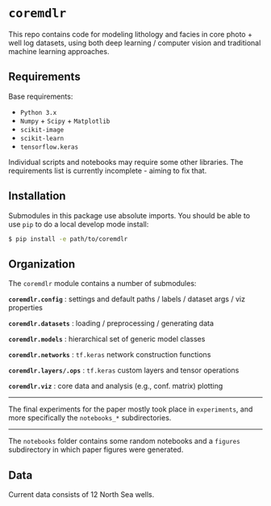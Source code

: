 # `coremdlr`

This repo contains code for modeling lithology and facies in core photo + well log datasets, using both deep learning / computer vision and traditional machine learning approaches.

## Requirements

Base requirements:

-   `Python 3.x`
-   `Numpy` + `Scipy` + `Matplotlib`
-   `scikit-image`
-   `scikit-learn`
-   `tensorflow.keras`

Individual scripts and notebooks may require some other libraries. The requirements list is currently incomplete - aiming to fix that.

## Installation

Submodules in this package use absolute imports. You should be able to use `pip` to do a local develop mode install:

```bash
$ pip install -e path/to/coremdlr
```

## Organization

The `coremdlr` module contains a number of submodules:

**`coremdlr.config`** : settings and default paths / labels / dataset args / viz properties

**`coremdlr.datasets`** : loading / preprocessing / generating data

**`coremdlr.models`** : hierarchical set of generic model classes

**`coremdlr.networks`** : `tf.keras` network construction functions

**`coremdlr.layers/.ops`** : `tf.keras` custom layers and tensor operations

**`coremdlr.viz`** : core data and analysis (e.g., conf. matrix) plotting

---

The final experiments for the paper mostly took place in `experiments`, and more specifically the `notebooks_*` subdirectories.

---

The `notebooks` folder contains some random notebooks and a `figures` subdirectory in which paper figures were generated.

## Data

Current data consists of 12 North Sea wells.
